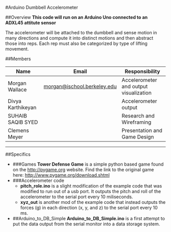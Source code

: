 #Arduino Dumbbell Accelerometer

##Overview
**This code will run on an Arduino Uno connected to an ADXL45 attitute sensor**

The accelerometer will be attached to the dumbbell and sense motion in many directions and compute it into distinct motions and then abstract those into reps. Each rep must also be categorized by type of lifting movement. 

##Members

Name | Email | Responsibility
------------ | ------------- | ------------
Morgan Wallace | morgan@ischool.berkeley.edu  | Accelerometer and output visualization
Divya Karthikeyan |   | Accelerometer output
SUHAIB SAQIB SYED|| Research and Wireframing
Clemens Meyer|| Presentation and Game Design

---
##Specifics
* ###Games
**Tower Defense Game** is a simple python based game found on the <http://pygame.org> website.
Find the link to the original game here: 
<http://www.pygame.org/download.shtml>
* ###Accelerometer code
	* **pitch_role.ino** is a slight modification of the example code that was modified to run out of a usb port. It outputs the pitch and roll of the accelerometer to the serial port every 10 miliseconds. 
	 * **xyz_out** is another mod of the example code that instead outputs the forces (g) in each direction (x, y, and z) to the serial port every 10 ms.
* ##Arduino_to_DB_Simple
**Arduino_to_DB_Simple.ino** is a first attempt to put the data output from the serial monitor into a data storage system. 

